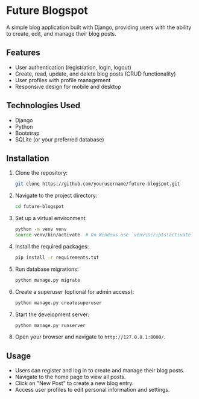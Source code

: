 # Future Blogspot

A simple blog application built with Django, providing users with the ability to create, edit, and manage their blog posts.

## Features

- User authentication (registration, login, logout)
- Create, read, update, and delete blog posts (CRUD functionality)
- User profiles with profile management
- Responsive design for mobile and desktop

## Technologies Used

- Django
- Python
- Bootstrap
- SQLite (or your preferred database)

## Installation

1. Clone the repository:
   ```bash
   git clone https://github.com/yourusername/future-blogspot.git
   ```

2. Navigate to the project directory:
   ```bash
   cd future-blogspot
   ```

3. Set up a virtual environment:
   ```bash
   python -m venv venv
   source venv/bin/activate  # On Windows use `venv\Scripts\activate`
   ```

4. Install the required packages:
   ```bash
   pip install -r requirements.txt
   ```

5. Run database migrations:
   ```bash
   python manage.py migrate
   ```

6. Create a superuser (optional for admin access):
   ```bash
   python manage.py createsuperuser
   ```

7. Start the development server:
   ```bash
   python manage.py runserver
   ```

8. Open your browser and navigate to `http://127.0.0.1:8000/`.

## Usage

- Users can register and log in to create and manage their blog posts.
- Navigate to the home page to view all posts.
- Click on "New Post" to create a new blog entry.
- Access user profiles to edit personal information and settings.

